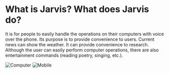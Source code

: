 # What is Jarvis? What does Jarvis do?
It is for people to easily handle the operations on their computers with voice over the phone. 
Its purpose is to provide convenience to users. Current news can show the weather. 
It can provide convenience to research. 
Although the user can easily perform computer operations, there are also entertainment commands (reading poetry, singing, etc.).

![Computer](https://user-images.githubusercontent.com/80988682/112766580-1bcf0180-901b-11eb-8c32-ae5e8961e59f.png)
![Mobile](https://user-images.githubusercontent.com/80988682/112766645-4a4cdc80-901b-11eb-9513-5e9f9d8522bc.jpg)
